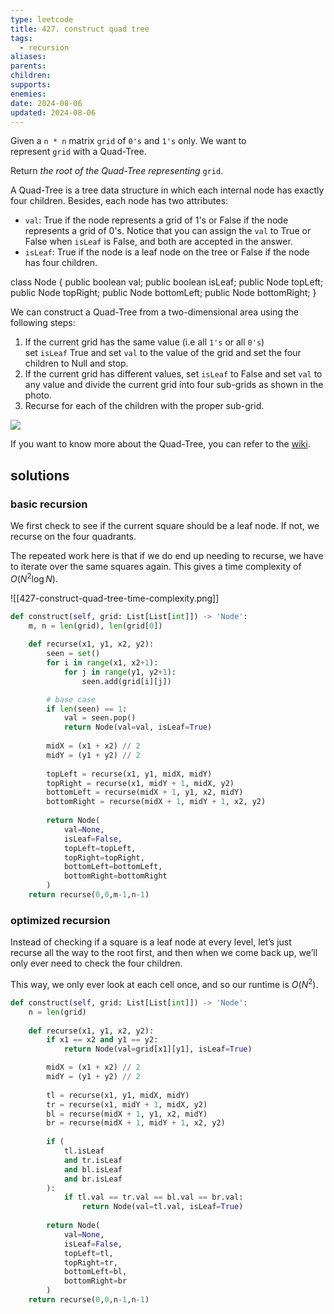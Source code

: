```yaml
---
type: leetcode
title: 427. construct quad tree
tags:
  - recursion
aliases: 
parents: 
children: 
supports: 
enemies: 
date: 2024-08-06
updated: 2024-08-06
---
```


Given a `n * n` matrix `grid` of `0's` and `1's` only. We want to represent `grid` with a Quad-Tree.

Return _the root of the Quad-Tree representing_ `grid`.

A Quad-Tree is a tree data structure in which each internal node has exactly four children. Besides, each node has two attributes:

- `val`: True if the node represents a grid of 1's or False if the node represents a grid of 0's. Notice that you can assign the `val` to True or False when `isLeaf` is False, and both are accepted in the answer.
- `isLeaf`: True if the node is a leaf node on the tree or False if the node has four children.

class Node {
    public boolean val;
    public boolean isLeaf;
    public Node topLeft;
    public Node topRight;
    public Node bottomLeft;
    public Node bottomRight;
}

We can construct a Quad-Tree from a two-dimensional area using the following steps:

1. If the current grid has the same value (i.e all `1's` or all `0's`) set `isLeaf` True and set `val` to the value of the grid and set the four children to Null and stop.
2. If the current grid has different values, set `isLeaf` to False and set `val` to any value and divide the current grid into four sub-grids as shown in the photo.
3. Recurse for each of the children with the proper sub-grid.

![](https://assets.leetcode.com/uploads/2020/02/11/new_top.png)

If you want to know more about the Quad-Tree, you can refer to the [wiki](https://en.wikipedia.org/wiki/Quadtree).

## solutions

### basic recursion

We first check to see if the current square should be a leaf node. If not, we recurse on the four quadrants.

The repeated work here is that if we do end up needing to recurse, we have to iterate over the same squares again. This gives a time complexity of $O(N^2 \log N)$.

![[427-construct-quad-tree-time-complexity.png]]

```python
def construct(self, grid: List[List[int]]) -> 'Node':
	m, n = len(grid), len(grid[0])
	  
	def recurse(x1, y1, x2, y2):
		seen = set()
		for i in range(x1, x2+1):
			for j in range(y1, y2+1):
				seen.add(grid[i][j])

		# base case
		if len(seen) == 1:
			val = seen.pop()
			return Node(val=val, isLeaf=True)
	  
		midX = (x1 + x2) // 2
		midY = (y1 + y2) // 2
		  
		topLeft = recurse(x1, y1, midX, midY)
		topRight = recurse(x1, midY + 1, midX, y2)
		bottomLeft = recurse(midX + 1, y1, x2, midY)
		bottomRight = recurse(midX + 1, midY + 1, x2, y2)
		  
		return Node(
			val=None,
			isLeaf=False,
			topLeft=topLeft,
			topRight=topRight,
			bottomLeft=bottomLeft,
			bottomRight=bottomRight
		)
	return recurse(0,0,m-1,n-1)
```

### optimized recursion

Instead of checking if a square is a leaf node at every level, let’s just recurse all the way to the root first, and then when we come back up, we’ll only ever need to check the four children.

This way, we only ever look at each cell once, and so our runtime is $O(N^2)$.

```python
def construct(self, grid: List[List[int]]) -> 'Node':
	n = len(grid)
	  
	def recurse(x1, y1, x2, y2):
		if x1 == x2 and y1 == y2:
			return Node(val=grid[x1][y1], isLeaf=True)

		midX = (x1 + x2) // 2
		midY = (y1 + y2) // 2
		  
		tl = recurse(x1, y1, midX, midY)
		tr = recurse(x1, midY + 1, midX, y2)
		bl = recurse(midX + 1, y1, x2, midY)
		br = recurse(midX + 1, midY + 1, x2, y2)
		  
		if (
			tl.isLeaf
			and tr.isLeaf
			and bl.isLeaf
			and br.isLeaf
		):
			if tl.val == tr.val == bl.val == br.val:
				return Node(val=tl.val, isLeaf=True)
		  
		return Node(
			val=None,
			isLeaf=False,
			topLeft=tl,
			topRight=tr,
			bottomLeft=bl,
			bottomRight=br
		)
	return recurse(0,0,n-1,n-1)
```
